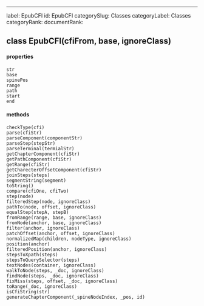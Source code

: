 ---
label: EpubCFI
id: EpubCFI
categorySlug: Classes
categoryLabel: Classes
categoryRank: 
documentRank:

## class EpubCFI(cfiFrom, base, ignoreClass)     
#### properties  
    str  
    base  
    spinePos  
    range  
    path  
    start  
    end  
#### methods  
    checkType(cfi)  
    parse(cfiStr)  
    parseComponent(componentStr)  
    parseStep(stepStr)  
    parseTerminal(termialStr)  
    getChapterComponent(cfiStr)  
    getPathComponent(cfiStr)  
    getRange(cfiStr)  
    getCharecterOffsetComponent(cfiStr)  
    joinSteps(steps)  
    segmentString(segment)  
    toString()  
    compare(cfiOne, cfiTwo)  
    step(node)  
    filteredStep(node, ignoreClass)  
    pathTo(node, offset, ignoreClass)  
    equalStep(stepA, stepB)  
    fromRange(range, base, ignoreClass)  
    fromNode(anchor, base, ignoreClass)  
    filter(anchor, ignoreClass)  
    patchOffset(anchor, offset, ignoreClass)  
    normalizedMap(children, nodeType, ignoreClass)  
    position(anchor)  
    filteredPosition(anchor, ignoreClass)  
    stepsToXpath(steps)  
    stepsToQuerySelector(steps)  
    textNodes(container, ignoreClass)  
    walkToNode(steps, _doc, ignoreClass)  
    findNode(steps, _doc, ignoreClass)  
    fixMiss(steps, offset, _doc, ignoreClass)  
    toRange(_doc, ignoreClass)  
    isCfiString(str)  
    generateChapterComponent(_spineNodeIndex, _pos, id)  